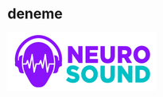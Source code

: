 # deneme
![](https://github.com/rukiyesena/clientNeurosound/blob/master/theme/html/demo1/dist/assets/media/logos/logo-tek-2.png)